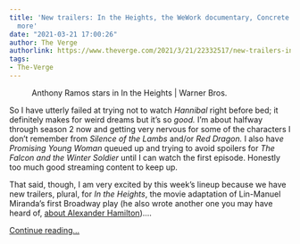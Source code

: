 ```yaml
---
title: 'New trailers: In the Heights, the WeWork documentary, Concrete Cowboy and
  more'
date: "2021-03-21 17:00:26"
author: The Verge
authorlink: https://www.theverge.com/2021/3/21/22332517/new-trailers-in-the-heights-wework-concrete-cowboy-and-more
tags:
- The-Verge
---
```

<figure>
      <img alt="" src="https://cdn.vox-cdn.com/thumbor/mTuNk5prU9ow_n0IfFQXh7HaImw=/326x0:1531x803/1310x873/cdn.vox-cdn.com/uploads/chorus_image/image/69002318/ramos.0.jpg" />
        <figcaption>Anthony Ramos stars in In the Heights | Warner Bros.</figcaption>
    </figure>

  <p id="uFtcwt">So I have utterly failed at trying not to watch <em>Hannibal</em> right before bed; it definitely makes for weird dreams but it’s so <em>good. </em>I’m about halfway through season 2 now and getting very nervous for some of the characters I don’t remember from<em> Silence of the Lambs </em>and/or<em> Red Dragon. </em>I also hav<em>e Promising Young Woman </em>queued up and trying to avoid spoilers for<em> The Falcon and the Winter Soldier </em>until I can watch the first episode. Honestly too much good streaming content to keep up. </p>
<p id="GERG3X">That said, though, I am very excited by this week’s lineup because we have new trailers, plural, for <em>In the Heights</em>, the movie adaptation of Lin-Manuel Miranda’s first Broadway play (he also wrote another one you may have heard of, <a href="https://www.nytimes.com/2015/02/18/theater/review-in-hamilton-lin-manuel-miranda-forges-democracy-through-rap.html">about Alexander Hamilton</a>)....</p>
  <p>
    <a href="https://www.theverge.com/2021/3/21/22332517/new-trailers-in-the-heights-wework-concrete-cowboy-and-more">Continue reading&hellip;</a>
  </p>